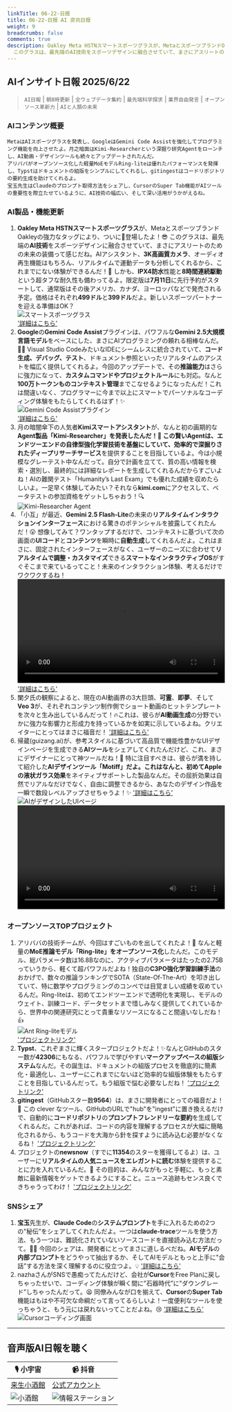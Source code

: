 ```yaml
---
linkTitle: 06-22-日报
title: 06-22-日报 AI 资讯日报
weight: 9
breadcrumbs: false
comments: true
description: Oakley Meta HSTNスマートスポーツグラスが、MetaとスポーツブランドOakleyの強力なタッグにより、ついに🎉登場したよ！😎
  このグラスは、最先端のAI技術をスポーツデザインに融合させていて、まさにアスリートのための未来の装備って感じだね。AIアシスタント、3K高画質カメラ、オーディオ再生機能はも.
---
```

## AIインサイト日報 2025/6/22

> `AI日報` | `朝8時更新` | `全ウェブデータ集約` | `最先端科学探求` | `業界自由発言` | `オープンソース革新力` | `AIと人類の未来`

### **AIコンテンツ概要**

```
MetaはAIスポーツグラスを発表し、GoogleはGemini Code Assistを強化してプログラミング機能を向上させたよ。月之暗面はKimi-Researcherという深掘り研究Agentをローンチし、AI動画・デザインツールも続々とアップデートされたんだ。
アリババがオープンソース化した軽量MoEモデルRing-liteは優れたパフォーマンスを発揮し、Typstはドキュメントの組版をシンプルにしてくれるし、gitingestはコードリポジトリの要約生成を助けてくれるよ。
宝玉先生はClaudeのプロンプト取得方法をシェアし、CursorのSuper Tab機能がAIツールの重要性を際立たせているように、AI技術の幅広い、そして深い活用がうかがえるね。
```

### **AI製品・機能更新**
1.  **Oakley Meta HSTNスマートスポーツグラス**が、MetaとスポーツブランドOakleyの強力なタッグにより、ついに🎉登場したよ！😎 このグラスは、最先端の**AI技術**をスポーツデザインに融合させていて、まさにアスリートのための未来の装備って感じだね。AIアシスタント、**3K高画質カメラ**、オーディオ再生機能はもちろん、リアルタイムで運動データも分析してくれるから、これまでにない体験ができるんだ！🚀 しかも、**IPX4防水**性能と**8時間連続駆動**という超タフな耐久性も備わってるよ。限定版は**7月11日**に先行予約がスタートして、通常版はその後アメリカ、カナダ、ヨーロッパなどで発売される予定。価格はそれぞれ**499ドル**と**399ドル**だよ。新しいスポーツパートナーを迎える準備はOK？
    <br/> ![スマートスポーツグラス](https://cdn.jsdmirror.com/gh/justlovemaki/imagehub@main/images/2025/07/news_01k0257fdseykthgcrjab3kmch.avif) <br/> ['詳細はこちら'](https://www.meta.com/ai-glasses/oakley-meta-hstn/)
2.  **Google**の**Gemini Code Assist**プラグインは、パワフルな**Gemini 2.5大規模言語モデル**をベースにした、まさにAIプログラミングの頼れる相棒なんだ。👨‍💻 Visual Studio CodeみたいなIDEにシームレスに統合されていて、**コード生成、デバッグ、テスト**、ドキュメント参照といったリアルタイムのアシストを幅広く提供してくれるよ。今回のアップデートで、その**推論能力**はさらに強力になって、**カスタムコマンドやプロジェクトルール**にも対応。なんと**100万トークンものコンテキスト管理**までこなせるようになったんだ！これは間違いなく、プログラマーに今まで以上にスマートでパーソナルなコーディング体験をもたらしてくれるはず！✨
    <br/> ![Gemini Code Assistプラグイン](https://cdn.jsdmirror.com/gh/justlovemaki/imagehub@main/images/2025/07/news_01k0244ejxe5gaf24enezewtam.avif) <br/> ['詳細はこちら'](https://codeassist.google/)
3.  月の暗闇傘下の人気者**Kimiスマートアシスタント**が、なんと初の画期的な**Agent製品「Kimi-Researcher」**を発表したんだ！🤩 この賢いAgentは、**エンドツーエンドの自律型強化学習**技術を基盤にしていて、効率的で深掘りされた**ディープリサーチサービス**を提供することを目指しているよ。今は小規模なグレーテスト中なんだって。自分で計画を立てて、質の高い情報を検索・選別し、最終的には詳細なレポートを生成してくれるんだからすごいよね！AIの難関テスト「Humanity’s Last Exam」でも優れた成績を収めたらしいよ。一足早く体験してみたい？それなら**kimi.com**にアクセスして、ベータテストの参加資格をゲットしちゃおう！🔍
    <br/> ![Kimi-Researcher Agent](https://cdn.jsdmirror.com/gh/justlovemaki/imagehub@main/images/2025/07/news_01k0244jjae7ys6yxq7s4sz1j4.avif) <br/>
4.  「小互」が最近、**Gemini 2.5 Flash-Lite**の未来の**リアルタイムインタラクションインターフェース**における驚きのポテンシャルを披露してくれたんだ！😮 想像してみて？ワンタップするだけで、コンテキストに基づいて次の画面の**UIコード**と**コンテンツ**を瞬時に**自動生成**してくれるんだよ。これはまさに、固定されたインターフェースがなく、ユーザーのニーズに合わせて**リアルタイムで調整・カスタマイズ**できる**スマートなインタラクティブOS**がすぐそこまで来ているってこと！未来のインタラクション体験、考えるだけでワクワクするね！
    <video src="https://cdn.jsdmirror.com/gh/justlovemaki/imagehub@main/images/2025/07/news_01k0244wd4e9w8k0kk2vaazfsn.mp4" controls="controls" width="100%"></video>
    ['詳細はこちら'](https://x.com/imxiaohu/status/1936371465697599647)
5.  闌夕氏の観察によると、現在のAI動画界の3大巨頭、**可霊**、**即夢**、そして**Veo 3**が、それぞれコンテンツ制作側でショート動画のヒットテンプレートを次々と生み出しているんだって！🔥これは、彼らが**AI動画生成**の分野でいかに強力な影響力と形成力を持っているかを如実に示しているよね。クリエイターにとってはまさに福音だ！
    ['詳細はこちら'](https://m.okjike.com/originalPosts/6856755331a37b0fa13aafbc)
6.  帰蔵(guizang.ai)が、参考スタイルに基づいて高品質で機能性豊かなUIデザインページを生成できる**AIツール**をシェアしてくれたんだけど、これ、まさにデザイナーにとって神ツールだね！🎨 特に注目すべきは、彼らが満を持して紹介した**AIデザインツール「Motiff」**だよ。これはなんと、初めて**Appleの液状ガラス効果**をネイティブサポートした製品なんだ。その屈折効果は自然でリアルなだけでなく、自由に調整できるから、あなたのデザイン作品を一瞬で数段レベルアップさせちゃうよ！✨
    ['詳細はこちら'](https://x.com/op7418/status/1936333064927690903)
    <br/> ![AIがデザインしたUIページ](https://cdn.jsdmirror.com/gh/justlovemaki/imagehub@main/images/2025/07/news_01k0257j7eekybxxw8s9xm0m17.avif) <br/>
    <video src="https://cdn.jsdmirror.com/gh/justlovemaki/imagehub@main/images/2025/07/news_01k0245jngf1kvcqrvetybgbz4.mp4" controls="controls" width="100%"></video>

### **オープンソースTOPプロジェクト**
1.  アリババの技術チームが、今回はすごいものを出してくれたよ！🚀 なんと軽量の**MoE推論モデル「Ring-lite」をオープンソース化**したんだ。このモデル、総パラメータ数は16.8Bなのに、アクティブパラメータはたったの2.75Bっていうから、軽くて超パワフルだよね！独自の**C3PO強化学習訓練手法**のおかげで、数々の推論ランキングでSOTA（State-Of-The-Art）を叩き出していて、特に数学やプログラミングのコンペでは目覚ましい成績を収めているんだ。Ring-liteは、初めてエンドツーエンドで透明化を実現し、モデルのウェイト、訓練コード、データセットまで惜しみなく提供してくれているから、世界中の関連研究にとって貴重なリソースになること間違いなしだね！👍
    <br/> ![Ant Ring-liteモデル](https://cdn.jsdmirror.com/gh/justlovemaki/imagehub@main/images/2025/07/news_01k0245rraf5wbwcg8rebe60wm.avif) <br/> ['プロジェクトリンク'](https://github.com/inclusionAI/Ring)
2.  **Typst**、これぞまさに輝くスタープロジェクトだよ！✨なんとGitHubのスター数が**42306**にもなる、パワフルで学びやすい**マークアップベースの組版システム**なんだ。その誕生は、ドキュメントの組版プロセスを徹底的に簡素化・最適化し、ユーザーにこれまでにないほど効率的な組版体験をもたらすことを目指しているんだって。もう組版で悩む必要なしだね！
    ['プロジェクトリンク'](https://github.com/typst/typst)
3.  **gitingest**（GitHubスター数**9564**）は、まさに開発者にとっての福音だよ！🎉 この clever なツール、GitHubのURLで"hub"を"ingest"に置き換えるだけで、自動的に**コードリポジトリ**の**プロンプトフレンドリーな要約**を生成してくれるんだ。これがあれば、コードの内容を理解するプロセスが大幅に簡略化されるから、もうコードを大海から針を探すように読み込む必要がなくなるね！
    ['プロジェクトリンク'](https://github.com/cyclotruc/gitingest)
4.  プロジェクトの**newsnow**（すでに**11354**のスターを獲得してるよ）は、ユーザーに**リアルタイムの人気ニュースをエレガントに読む**体験を提供することに力を入れているんだ。📖 その目的は、みんながもっと手軽に、もっと素敵に最新情報をゲットできるようにすること。ニュース追跡もセンス良くできちゃうってわけ！
    ['プロジェクトリンク'](https://github.com/ourongxing/newsnow)

### **SNSシェア**
1.  **宝玉**先生が、**Claude Code**の**システムプロンプト**を手に入れるための2つの"秘伝”をシェアしてくれたんだよ。一つは**claude-trace**ツールを使う方法、もう一つは、難読化されていないソースコードを直接読み込む方法だって。👨‍💻 今回のシェアは、開発者にとってまさに道しるべだね。**AIモデル**の**内部プロンプト**をどうやって抽出するか、そしてAIモデルともっと上手に"会話”する方法を深く理解するのに役立つよ。💡
    ['詳細はこちら'](https://x.com/dotey/status/1936422285084123434)
2.  nazhaさんがSNSで愚痴ってたんだけど、会社が**Cursor**をFree Planに戻しちゃったせいで、コーディング体験が瞬く間に"石器時代”に"ダウングレード”しちゃったんだって。😫 同僚みんなが口を揃えて、**Cursor**の**Super Tab**機能はもはや不可欠な命綱だって言ってるらしいよ！一度便利なツールを使っちゃうと、もう元には戻れないってことだよね。😢
    ['詳細はこちら'](https://x.com/xiaokedada/status/1936255604940849576)
    <br/> ![Cursorコーディング画面](https://cdn.jsdmirror.com/gh/justlovemaki/imagehub@main/images/2025/07/news_01k0245v7sf83sn5skvz1rz4xh.avif) <br/>

---

## **音声版AI日報を聴く**

| 🎙️ **小宇宙** | 📹 **抖音** |
| --- | --- |
| [来生小酒館](https://www.xiaoyuzhoufm.com/podcast/683c62b7c1ca9cf575a5030e) | [公式アカウント](https://www.douyin.com/user/MS4wLjABAAAAwpwqPQlu38sO38VyWgw9ZjDEnN4bMR5j8x111UxpseHR9DpB6-CveI5KRXOWuFwG) |
| ![小酒館](https://cdn.jsdmirror.com/gh/justlovemaki/imagehub@main/logo/f959f7984e9163fc50d3941d79a7f262.md.png) | ![情報ステーション](https://cdn.jsdmirror.com/gh/justlovemaki/imagehub@main/logo/7fc30805eeb831e1e2baa3a240683ca3.md.png) |